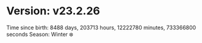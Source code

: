 # Version: v23.2.26
Time since birth: 8488 days, 203713 hours, 12222780 minutes, 733366800 seconds
Season: Winter ❄️
